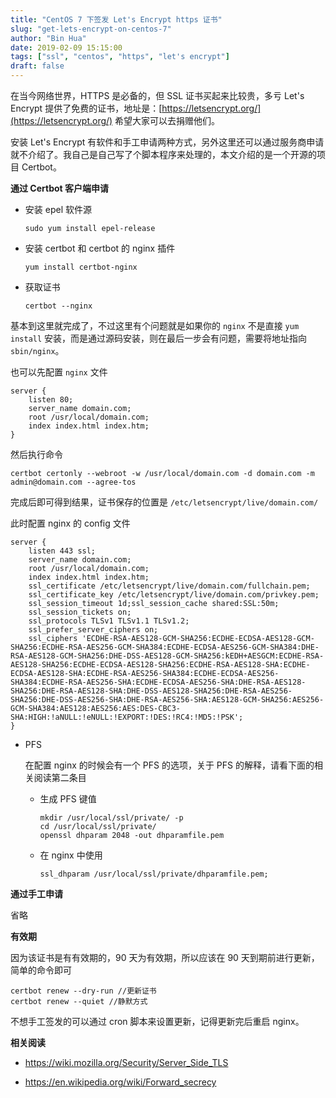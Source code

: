 ```yaml
---
title: "CentOS 7 下签发 Let's Encrypt https 证书"
slug: "get-lets-encrypt-on-centos-7"
author: "Bin Hua"
date: 2019-02-09 15:15:00
tags: ["ssl", "centos", "https", "let's encrypt"]
draft: false
---
```


在当今网络世界，HTTPS 是必备的，但 SSL 证书买起来比较贵，多亏 Let's Encrypt 提供了免费的证书，地址是：[https://letsencrypt.org/](https://letsencrypt.org/) 希望大家可以去捐赠他们。

安装 Let's Encrypt 有软件和手工申请两种方式，另外这里还可以通过服务商申请就不介绍了。我自己是自己写了个脚本程序来处理的，本文介绍的是一个开源的项目 Certbot。

**通过 Certbot 客户端申请**

- 安装 epel 软件源 
	
    ```
    sudo yum install epel-release
    ```
    
- 安装 certbot 和 certbot 的 nginx 插件 
	
    ```
    yum install certbot-nginx
    ```
    
- 获取证书 
	
    ```
    certbot --nginx
    ```
    
基本到这里就完成了，不过这里有个问题就是如果你的 `nginx` 不是直接 `yum install` 安装，而是通过源码安装，则在最后一步会有问题，需要将地址指向 `sbin/nginx`。

也可以先配置 `nginx` 文件

```
server {			
    listen 80;			
    server_name domain.com;			
    root /usr/local/domain.com;			
    index index.html index.htm;		
}
```
    
然后执行命令
	
```
certbot certonly --webroot -w /usr/local/domain.com -d domain.com -m admin@domain.com --agree-tos
```
    
完成后即可得到结果，证书保存的位置是 `/etc/letsencrypt/live/domain.com/`

此时配置 nginx 的 config 文件
```
server {
    listen 443 ssl;
    server_name domain.com;
    root /usr/local/domain.com;
    index index.html index.htm;
    ssl_certificate /etc/letsencrypt/live/domain.com/fullchain.pem;
    ssl_certificate_key /etc/letsencrypt/live/domain.com/privkey.pem;
    ssl_session_timeout 1d;ssl_session_cache shared:SSL:50m;
    ssl_session_tickets on;
    ssl_protocols TLSv1 TLSv1.1 TLSv1.2;
    ssl_prefer_server_ciphers on;
    ssl_ciphers 'ECDHE-RSA-AES128-GCM-SHA256:ECDHE-ECDSA-AES128-GCM-SHA256:ECDHE-RSA-AES256-GCM-SHA384:ECDHE-ECDSA-AES256-GCM-SHA384:DHE-RSA-AES128-GCM-SHA256:DHE-DSS-AES128-GCM-SHA256:kEDH+AESGCM:ECDHE-RSA-AES128-SHA256:ECDHE-ECDSA-AES128-SHA256:ECDHE-RSA-AES128-SHA:ECDHE-ECDSA-AES128-SHA:ECDHE-RSA-AES256-SHA384:ECDHE-ECDSA-AES256-SHA384:ECDHE-RSA-AES256-SHA:ECDHE-ECDSA-AES256-SHA:DHE-RSA-AES128-SHA256:DHE-RSA-AES128-SHA:DHE-DSS-AES128-SHA256:DHE-RSA-AES256-SHA256:DHE-DSS-AES256-SHA:DHE-RSA-AES256-SHA:AES128-GCM-SHA256:AES256-GCM-SHA384:AES128:AES256:AES:DES-CBC3-SHA:HIGH:!aNULL:!eNULL:!EXPORT:!DES:!RC4:!MD5:!PSK';
}
```
    
- PFS

    在配置 nginx 的时候会有一个 PFS 的选项，关于 PFS 的解释，请看下面的相关阅读第二条目

    - 生成 PFS 键值
	
        ```
        mkdir /usr/local/ssl/private/ -p		
        cd /usr/local/ssl/private/		
        openssl dhparam 2048 -out dhparamfile.pem
        ```
    
    - 在 nginx 中使用
		
        ```
        ssl_dhparam /usr/local/ssl/private/dhparamfile.pem;
        ```

**通过手工申请**

省略

**有效期**

因为该证书是有有效期的，90 天为有效期，所以应该在 90 天到期前进行更新，简单的命令即可

```
certbot renew --dry-run //更新证书
certbot renew --quiet //静默方式
```

不想手工签发的可以通过 cron 脚本来设置更新，记得更新完后重启 nginx。

**相关阅读**

- https://wiki.mozilla.org/Security/Server_Side_TLS

- https://en.wikipedia.org/wiki/Forward_secrecy